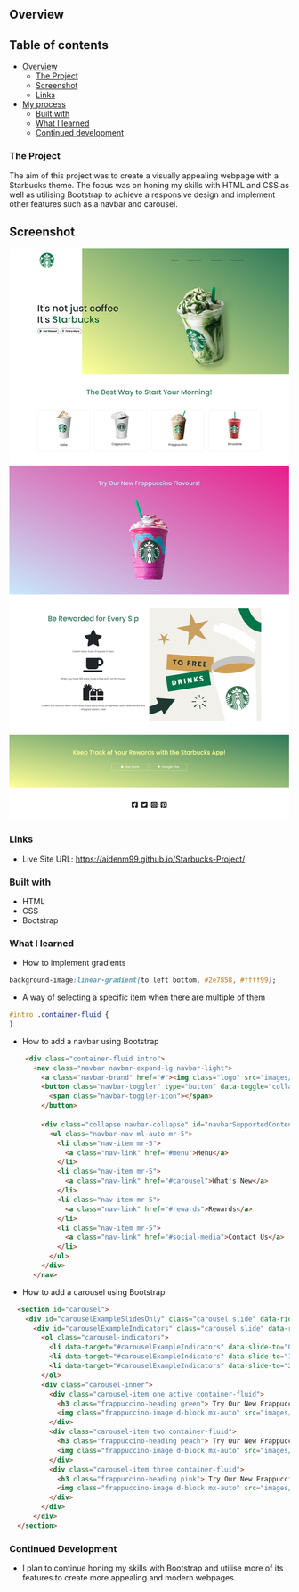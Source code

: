 ## Overview

## Table of contents

- [Overview](#overview)
  - [The Project](#the-project)
  - [Screenshot](#screenshot)
  - [Links](#links)
- [My process](#my-process)
  - [Built with](#built-with)
  - [What I learned](#what-i-learned)
  - [Continued development](#continued-development)

### The Project

The aim of this project was to create a visually appealing webpage with a Starbucks theme. The focus was on honing my skills with HTML and CSS as well as 
utilising Bootstrap to achieve a responsive design and implement other features such as a navbar and carousel.

## Screenshot

![](./Starbucks.png)

### Links

- Live Site URL: https://aidenm99.github.io/Starbucks-Project/

### Built with

- HTML
- CSS
- Bootstrap

### What I learned

- How to implement gradients 

```css
background-image:linear-gradient(to left bottom, #2e7858, #ffff99);
```

- A way of selecting a specific item when there are multiple of them

```css
#intro .container-fluid {
}
```

- How to add a navbar using Bootstrap

```html
    <div class="container-fluid intro">
      <nav class="navbar navbar-expand-lg navbar-light">
        <a class="navbar-brand" href="#"><img class="logo" src="images/logo.png"></a>
        <button class="navbar-toggler" type="button" data-toggle="collapse" data-target="#navbarSupportedContent" aria-controls="navbarSupportedContent" aria-expanded="false" aria-label="Toggle navigation">
          <span class="navbar-toggler-icon"></span>
        </button>

        <div class="collapse navbar-collapse" id="navbarSupportedContent">
          <ul class="navbar-nav ml-auto mr-5">
            <li class="nav-item mr-5">
              <a class="nav-link" href="#menu">Menu</a>
            </li>
            <li class="nav-item mr-5">
              <a class="nav-link" href="#carousel">What's New</a>
            </li>
            <li class="nav-item mr-5">
              <a class="nav-link" href="#rewards">Rewards</a>
            </li>
            <li class="nav-item mr-5">
              <a class="nav-link" href="#social-media">Contact Us</a>
            </li>
          </ul>
        </div>
      </nav>
```

- How to add a carousel using Bootstrap

```html
  <section id="carousel">
    <div id="carouselExampleSlidesOnly" class="carousel slide" data-ride="carousel" data-interval="5000">
      <div id="carouselExampleIndicators" class="carousel slide" data-ride="carousel">
        <ol class="carousel-indicators">
          <li data-target="#carouselExampleIndicators" data-slide-to="0" class="active"></li>
          <li data-target="#carouselExampleIndicators" data-slide-to="1"></li>
          <li data-target="#carouselExampleIndicators" data-slide-to="2"></li>
        </ol>
        <div class="carousel-inner">
          <div class="carousel-item one active container-fluid">
            <h3 class="frappuccino-heading green"> Try Our New Frappuccino Flavours!</h3>
            <img class="frappuccino-image d-block mx-auto" src="images/img1.png" alt="First slide">
          </div>
          <div class="carousel-item two container-fluid">
            <h3 class="frappuccino-heading peach"> Try Our New Frappuccino Flavours!</h3>
            <img class="frappuccino-image d-block mx-auto" src="images/img2.png" alt="Second slide">
          </div>
          <div class="carousel-item three container-fluid">
            <h3 class="frappuccino-heading pink"> Try Our New Frappuccino Flavours!</h3>
            <img class="frappuccino-image d-block mx-auto" src="images/img3.png" alt="Third slide">
          </div>
        </div>
      </div>
  </section>
```

### Continued Development

- I plan to continue honing my skills with Bootstrap and utilise more of its features to create more appealing and modern webpages. 
